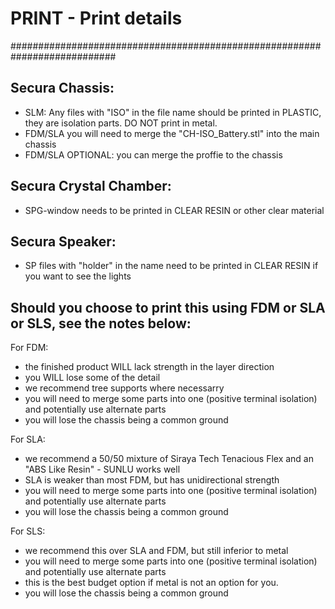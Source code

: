 # PRINT - Print details
###########################################################################
## Secura Chassis:

- SLM: Any files with "ISO" in the file name should be printed in PLASTIC, they are isolation parts. DO NOT print in metal.
- FDM/SLA you will need to merge the "CH-ISO_Battery.stl" into the main chassis
- FDM/SLA OPTIONAL: you can merge the proffie to the chassis

## Secura Crystal Chamber:

- SPG-window needs to be printed in CLEAR RESIN or other clear material

## Secura Speaker:

- SP files with "holder" in the name need to be printed in CLEAR RESIN if you want to see the lights 

## Should you choose to print this using FDM or SLA or SLS, see the notes below:
For FDM:

- the finished product WILL lack strength in the layer direction
- you WILL lose some of the detail
- we recommend tree supports where necessarry
- you will need to merge some parts into one (positive terminal isolation) and potentially use alternate parts
- you will lose the chassis being a common ground

For SLA:

- we recommend a 50/50 mixture of Siraya Tech Tenacious Flex and an "ABS Like Resin" - SUNLU works well
- SLA is weaker than most FDM, but has unidirectional strength
- you will need to merge some parts into one (positive terminal isolation) and potentially use alternate parts
- you will lose the chassis being a common ground

For SLS:

- we recommend this over SLA and FDM, but still inferior to metal
- you will need to merge some parts into one (positive terminal isolation) and potentially use alternate parts
- this is the best budget option if metal is not an option for you.
- you will lose the chassis being a common ground 
